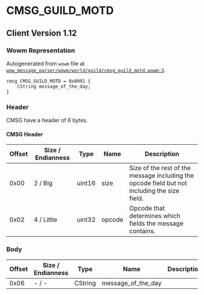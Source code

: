 # CMSG_GUILD_MOTD

## Client Version 1.12

### Wowm Representation

Autogenerated from `wowm` file at [`wow_message_parser/wowm/world/guild/cmsg_guild_motd.wowm:3`](https://github.com/gtker/wow_messages/tree/main/wow_message_parser/wowm/world/guild/cmsg_guild_motd.wowm#L3).
```rust,ignore
cmsg CMSG_GUILD_MOTD = 0x0091 {
    CString message_of_the_day;
}
```
### Header

CMSG have a header of 6 bytes.

#### CMSG Header

| Offset | Size / Endianness | Type   | Name   | Description |
| ------ | ----------------- | ------ | ------ | ----------- |
| 0x00   | 2 / Big           | uint16 | size   | Size of the rest of the message including the opcode field but not including the size field.|
| 0x02   | 4 / Little        | uint32 | opcode | Opcode that determines which fields the message contains.|

### Body

| Offset | Size / Endianness | Type | Name | Description | Comment |
| ------ | ----------------- | ---- | ---- | ----------- | ------- |
| 0x06 | - / - | CString | message_of_the_day |  |  |

